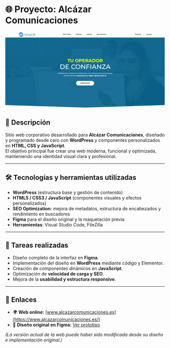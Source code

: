 # 🌐 Proyecto: Alcázar Comunicaciones

![Vista previa del diseño](img/alcazar-preview.png)

## 🧩 Descripción
Sitio web corporativo desarrollado para **Alcázar Comunicaciones**, diseñado y programado desde cero con **WordPress** y componentes personalizados en **HTML, CSS y JavaScript**.  
El objetivo principal fue crear una web moderna, funcional y optimizada, manteniendo una identidad visual clara y profesional.

---

## 🛠️ Tecnologías y herramientas utilizadas
- **WordPress** (estructura base y gestión de contenido)  
- **HTML5 / CSS3 / JavaScript** (componentes visuales y efectos personalizados)  
- **SEO Optimization**: mejora de metadatos, estructura de encabezados y rendimiento en buscadores  
- **Figma** para el diseño original y la maquetación previa  
- **Herramientas**: Visual Studio Code, FileZilla 

---

## 🚀 Tareas realizadas
- Diseño completo de la interfaz en **Figma**.  
- Implementación del diseño en **WordPress** mediante código y Elementor.  
- Creación de componentes dinámicos en **JavaScript**.  
- Optimización de **velocidad de carga y SEO**.  
- Mejora de la **usabilidad y estructura responsive**.  

---

## 🔗 Enlaces
- 🌍 **Web online:** [www.alcazarcomunicaciones.es](https://www.alcazarcomunicaciones.es/)  
- 🎨 **Diseño original en Figma:** [Ver prototipo](https://www.figma.com/design/90MKGxwI8Pdo1XEwzf9fMm/Pagina-Web-Alcazar?node-id=0-1&t=E3mrkZxDcDAxwUx2-1)  

*(La versión actual de la web puede haber sido modificada desde su diseño e implementación original.)*
